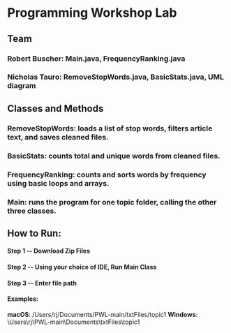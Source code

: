 # Programming Workshop Lab

## Team
### **Robert Buscher**: Main.java, FrequencyRanking.java
### **Nicholas Tauro**: RemoveStopWords.java, BasicStats.java, UML diagram

## Classes and Methods
### **RemoveStopWords**: loads a list of stop words, filters article text, and saves cleaned files.
### **BasicStats**: counts total and unique words from cleaned files.
### **FrequencyRanking**: counts and sorts words by frequency using basic loops and arrays.
### **Main**: runs the program for one topic folder, calling the other three classes.

## How to Run:
#### **Step 1** -- Download Zip Files
#### **Step 2** -- Using your choice of IDE, Run Main Class
#### **Step 3** -- Enter file path
#### **Examples**:
**macOS**: /Users/rj/Documents/PWL-main/txtFiles/topic1
**Windows**: \Users\rj\PWL-main\Documents\txtFiles\topic1
